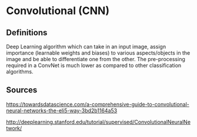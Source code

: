 # Convolutional (CNN)

## Definitions

Deep Learning algorithm which can take in an input image, assign importance (learnable weights and biases) to various aspects/objects in the image and be able to differentiate one from the other. The pre-processing required in a ConvNet is much lower as compared to other classification algorithms.

## Sources

https://towardsdatascience.com/a-comprehensive-guide-to-convolutional-neural-networks-the-eli5-way-3bd2b1164a53 

http://deeplearning.stanford.edu/tutorial/supervised/ConvolutionalNeuralNetwork/

